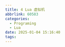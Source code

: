 ```yaml
---
title: 4 Lua 虚拟机
abbrlink: 60583
categories:
  - Programing
  - Lua
date: 2025-01-04 15:16:40
tags:
---
```

